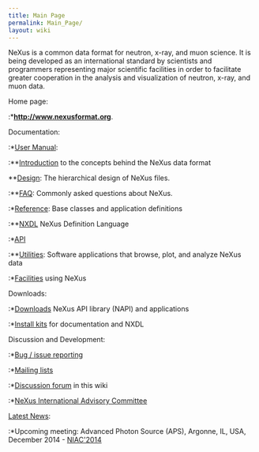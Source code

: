 ```yaml
---
title: Main Page
permalink: Main_Page/
layout: wiki
---
```


NeXus is a common data format for neutron, x-ray, and muon science. It
is being developed as an international standard by scientists and
programmers representing major scientific facilities in order to
facilitate greater cooperation in the analysis and visualization of
neutron, x-ray, and muon data.

Home page:  

:\***[<http://www.nexusformat.org>](http://www.nexusformat.org)**.

Documentation:  

:\*[User
Manual](http://download.nexusformat.org/doc/html/user_manual.html):

:\*\*[Introduction](http://download.nexusformat.org/doc/html/introduction.html)
to the concepts behind the NeXus data format

\*\*[Design](http://download.nexusformat.org/doc/html/design.html): The hierarchical design of NeXus files.  

:\*\*[FAQ](http://download.nexusformat.org/doc/html/faq.html): Commonly
asked questions about NeXus.

:\*[Reference](http://download.nexusformat.org/doc/html/classes/index.html):
Base classes and application definitions

:\*\*[NXDL](http://download.nexusformat.org/doc/html/nxdl.html) NeXus
Definition Language

:\*[API](http://download.nexusformat.org/doc/html/napi.html)

:\*\*[Utilities](http://download.nexusformat.org/doc/html/utilities.html):
Software applications that browse, plot, and analyze NeXus data

:\*[Facilities](Facilities "wikilink") using NeXus

Downloads:  

:\*[Downloads](Download "wikilink") NeXus API library (NAPI) and
applications

:\*[Install kits](http://download.nexusformat.org/kits/definitions/) for
documentation and NXDL

Discussion and Development:  

:\*[Bug / issue reporting](IssueReporting "wikilink")

:\*[Mailing
lists](http://download.nexusformat.org/doc/html/mailinglist.html)

:\*[Discussion forum](Discussions "wikilink") in this wiki

:\*[NeXus International Advisory Committee](NIAC "wikilink")

[Latest News](Latest_News "wikilink"):  

:\*Upcoming meeting: Advanced Photon Source (APS), Argonne, IL, USA,
December 2014 - [NIAC'2014](NIAC2014 "wikilink")
